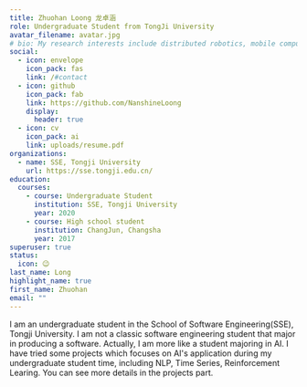 ```yaml
---
title: Zhuohan Loong 龙卓涵
role: Undergraduate Student from TongJi University
avatar_filename: avatar.jpg
# bio: My research interests include distributed robotics, mobile computing and programmable matter.
social:
  - icon: envelope
    icon_pack: fas
    link: /#contact
  - icon: github
    icon_pack: fab
    link: https://github.com/NanshineLoong
    display:
      header: true
  - icon: cv
    icon_pack: ai
    link: uploads/resume.pdf
organizations:
  - name: SSE, Tongji University
    url: https://sse.tongji.edu.cn/
education:
  courses:
    - course: Undergraduate Student
      institution: SSE, Tongji University
      year: 2020
    - course: High school student
      institution: ChangJun, Changsha
      year: 2017
superuser: true
status:
  icon: 😉
last_name: Long
highlight_name: true
first_name: Zhuohan
email: ""
---
```

I am an undergraduate student in the School of Software Engineering(SSE), Tongji University. I am not a classic software engineering student that major in producing a software. Actually, I am more like a student majoring in AI. I have tried some projects which focuses on AI's application  during my undergraduate student time, including NLP, Time Series, Reinforcement Learing. You can see more details in the projects part.
